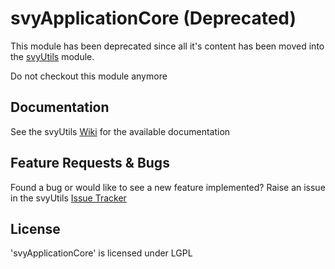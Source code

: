 svyApplicationCore (Deprecated)
==================

This module has been deprecated since all it's content has been moved into the [svyUtils](https://github.com/Servoy/svyUtils) module.

Do not checkout this module anymore


Documentation
-------------
See the svyUtils [Wiki](https://github.com/Servoy/svyUtils/wiki) for the available documentation


Feature Requests & Bugs
-----------------------
Found a bug or would like to see a new feature implemented? Raise an issue in the svyUtils [Issue Tracker](https://github.com/Servoy/svyUtilsCore/issues)

License
-------
'svyApplicationCore' is licensed under LGPL
